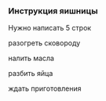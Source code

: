 ### Инструкция яишницы

Нужно написать 5 строк

разогреть сковороду

налить масла

разбить яйца

ждать приготовления
